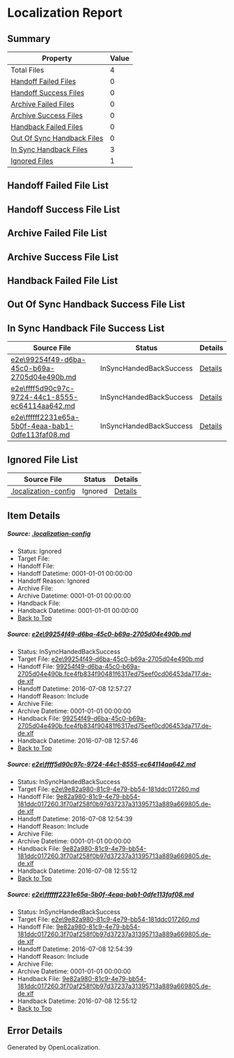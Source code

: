# <a name='report-top'></a> Localization Report

## Summary
 Property | Value 
 -------- | ----- 
 Total Files | 4
[ Handoff Failed Files ](#handoff-failed-list)| 0
[ Handoff Success Files ](#handoff-success-list)| 0
[ Archive Failed Files ](#archive-failed-list)| 0
[ Archive Success Files ](#archive-success-list)| 0
[ Handback Failed Files ](#handback-failed-list)| 0
[ Out Of Sync Handback Files ](#outofsync-handback-success-list)| 0
[ In Sync Handback Files ](#insync-handback-success-list)| 3
[ Ignored Files ](#ignored-list)| 1

## <a name='handoff-failed-list'></a> Handoff Failed File List

## <a name='handoff-success-list'></a> Handoff Success File List

## <a name='archive-failed-list'></a> Archive Failed File List

## <a name='archive-success-list'></a> Archive Success File List

## <a name='handback-failed-list'></a> Handback Failed File List

## <a name='outofsync-handback-success-list'></a> Out Of Sync Handback Success File List

## <a name='insync-handback-success-list'></a> In Sync Handback File Success List
 Source File | Status | Details 
 ----------- | ------ | ------- 
 [e2e\99254f49-d6ba-45c0-b69a-2705d04e490b.md](https://github.com/OpenLocalizationTestOrg/oltest/blob/2f7caf30be55682bdf3798d3ac945360870c21be/e2e/99254f49-d6ba-45c0-b69a-2705d04e490b.md) | InSyncHandedBackSuccess | [Details](#08c1f2dfc350e7a58b86c1e5e5a2cbf4c3cc41d11)
 [e2e\ffff5d90c97c-9724-44c1-8555-ec64114aa642.md](https://github.com/OpenLocalizationTestOrg/oltest/blob/53e6ef96c73aff63a63aff33457d5ec56327bedb/e2e/ffff5d90c97c-9724-44c1-8555-ec64114aa642.md) | InSyncHandedBackSuccess | [Details](#a66b08abd2394178b0810a2c748d64ea850bc3af2)
 [e2e\ffffff2231e65a-5b0f-4eaa-bab1-0dfe113faf08.md](https://github.com/OpenLocalizationTestOrg/oltest/blob/2f7caf30be55682bdf3798d3ac945360870c21be/e2e/ffffff2231e65a-5b0f-4eaa-bab1-0dfe113faf08.md) | InSyncHandedBackSuccess | [Details](#a66b08abd2394178b0810a2c748d64ea850bc3af3)

## <a name='ignored-list'></a> Ignored File List
 Source File | Status | Details 
 ----------- | ------ | ------- 
 [.localization-config](https://github.com/OpenLocalizationTestOrg/oltest/blob/2f7caf30be55682bdf3798d3ac945360870c21be/.localization-config) | Ignored | [Details](#3d4f252ac210baf56311d7e97dcc2db10974dbd20)

## Item Details
##### <a name='3d4f252ac210baf56311d7e97dcc2db10974dbd20'></a> Source: [.localization-config](https://github.com/OpenLocalizationTestOrg/oltest/blob/2f7caf30be55682bdf3798d3ac945360870c21be/.localization-config)
* Status: Ignored
* Target File: 
* Handoff File: 
* Handoff Datetime: 0001-01-01 00:00:00
* Handoff Reason: Ignored
* Archive File: 
* Archive Datetime: 0001-01-01 00:00:00
* Handback File: 
* Handback Datetime: 0001-01-01 00:00:00
* [Back to Top](#report-top)

##### <a name='08c1f2dfc350e7a58b86c1e5e5a2cbf4c3cc41d11'></a> Source: [e2e\99254f49-d6ba-45c0-b69a-2705d04e490b.md](https://github.com/OpenLocalizationTestOrg/oltest/blob/2f7caf30be55682bdf3798d3ac945360870c21be/e2e/99254f49-d6ba-45c0-b69a-2705d04e490b.md)
* Status: InSyncHandedBackSuccess
* Target File: [e2e\99254f49-d6ba-45c0-b69a-2705d04e490b.md](https://github.com/OpenLocalizationTestOrg/oltest-dede-fly/blob/80899040e3fda17251684ff5e788cd97638ad28c/e2e/99254f49-d6ba-45c0-b69a-2705d04e490b.md)
* Handoff File: [99254f49-d6ba-45c0-b69a-2705d04e490b.fce4fb834f90481f6317ed75eef0cd06453da717.de-de.xlf](https://github.com/OpenLocalizationTestOrg/olhandoff-e2e/blob/111c365e6c1da9df5e835f787c265051169aeba2/ol-handoff/OpenLocalizationTestOrg/oltest-dede-fly/ci/ht/99254f49-d6ba-45c0-b69a-2705d04e490b.fce4fb834f90481f6317ed75eef0cd06453da717.de-de.xlf)
* Handoff Datetime: 2016-07-08 12:57:27
* Handoff Reason: Include
* Archive File: 
* Archive Datetime: 0001-01-01 00:00:00
* Handback File: [99254f49-d6ba-45c0-b69a-2705d04e490b.fce4fb834f90481f6317ed75eef0cd06453da717.de-de.xlf](https://github.com/OpenLocalizationTestOrg/olhandback-e2e/blob/ca44c08dd9f13f47ed83e6044b2a3d7b12a159d9/ol-handback/OpenLocalizationTestOrg/oltest-dede-fly/ci/ht/99254f49-d6ba-45c0-b69a-2705d04e490b.fce4fb834f90481f6317ed75eef0cd06453da717.de-de.xlf)
* Handback Datetime: 2016-07-08 12:57:46
* [Back to Top](#report-top)

##### <a name='a66b08abd2394178b0810a2c748d64ea850bc3af2'></a> Source: [e2e\ffff5d90c97c-9724-44c1-8555-ec64114aa642.md](https://github.com/OpenLocalizationTestOrg/oltest/blob/53e6ef96c73aff63a63aff33457d5ec56327bedb/e2e/ffff5d90c97c-9724-44c1-8555-ec64114aa642.md)
* Status: InSyncHandedBackSuccess
* Target File: [e2e\9e82a980-81c9-4e79-bb54-181ddc017260.md](https://github.com/OpenLocalizationTestOrg/oltest-dede-fly/blob/df2bb23b13de23a570a68cecf80d2640059b7956/e2e/9e82a980-81c9-4e79-bb54-181ddc017260.md)
* Handoff File: [9e82a980-81c9-4e79-bb54-181ddc017260.3f70af258f0b97d37237a31395713a889a669805.de-de.xlf](https://github.com/OpenLocalizationTestOrg/olhandoff-e2e/blob/e113327c91a4c2cc6ff953c7ca0cc3a40f642d3e/ol-handoff/OpenLocalizationTestOrg/oltest-dede-fly/ci/ht/9e82a980-81c9-4e79-bb54-181ddc017260.3f70af258f0b97d37237a31395713a889a669805.de-de.xlf)
* Handoff Datetime: 2016-07-08 12:54:39
* Handoff Reason: Include
* Archive File: 
* Archive Datetime: 0001-01-01 00:00:00
* Handback File: [9e82a980-81c9-4e79-bb54-181ddc017260.3f70af258f0b97d37237a31395713a889a669805.de-de.xlf](https://github.com/OpenLocalizationTestOrg/olhandback-e2e/blob/edf24e41c5b032ef69c34f012620f9a2b3b0d151/ol-handback/OpenLocalizationTestOrg/oltest-dede-fly/ci/ht/9e82a980-81c9-4e79-bb54-181ddc017260.3f70af258f0b97d37237a31395713a889a669805.de-de.xlf)
* Handback Datetime: 2016-07-08 12:55:12
* [Back to Top](#report-top)

##### <a name='a66b08abd2394178b0810a2c748d64ea850bc3af3'></a> Source: [e2e\ffffff2231e65a-5b0f-4eaa-bab1-0dfe113faf08.md](https://github.com/OpenLocalizationTestOrg/oltest/blob/2f7caf30be55682bdf3798d3ac945360870c21be/e2e/ffffff2231e65a-5b0f-4eaa-bab1-0dfe113faf08.md)
* Status: InSyncHandedBackSuccess
* Target File: [e2e\9e82a980-81c9-4e79-bb54-181ddc017260.md](https://github.com/OpenLocalizationTestOrg/oltest-dede-fly/blob/df2bb23b13de23a570a68cecf80d2640059b7956/e2e/9e82a980-81c9-4e79-bb54-181ddc017260.md)
* Handoff File: [9e82a980-81c9-4e79-bb54-181ddc017260.3f70af258f0b97d37237a31395713a889a669805.de-de.xlf](https://github.com/OpenLocalizationTestOrg/olhandoff-e2e/blob/e113327c91a4c2cc6ff953c7ca0cc3a40f642d3e/ol-handoff/OpenLocalizationTestOrg/oltest-dede-fly/ci/ht/9e82a980-81c9-4e79-bb54-181ddc017260.3f70af258f0b97d37237a31395713a889a669805.de-de.xlf)
* Handoff Datetime: 2016-07-08 12:54:39
* Handoff Reason: Include
* Archive File: 
* Archive Datetime: 0001-01-01 00:00:00
* Handback File: [9e82a980-81c9-4e79-bb54-181ddc017260.3f70af258f0b97d37237a31395713a889a669805.de-de.xlf](https://github.com/OpenLocalizationTestOrg/olhandback-e2e/blob/edf24e41c5b032ef69c34f012620f9a2b3b0d151/ol-handback/OpenLocalizationTestOrg/oltest-dede-fly/ci/ht/9e82a980-81c9-4e79-bb54-181ddc017260.3f70af258f0b97d37237a31395713a889a669805.de-de.xlf)
* Handback Datetime: 2016-07-08 12:55:12
* [Back to Top](#report-top)


## Error Details

Generated by OpenLocalization.
